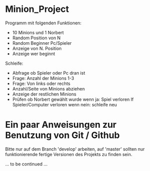 # Minion_Project

Programm mit folgenden Funktionen:
- 10 Minions und 1 Norbert
- Random Position von N
- Random Beginner Pc/Spieler
- Anzeige von N. Position
- Anzeige wer beginnt

Schleife:
- Abfrage ob Spieler oder Pc dran ist
- Frage: Anzahl der Minions 1-3
- Frage: Von links oder rechts
- Anzahl/Seite von Minions abziehen
- Anzeige der restlichen Minions
- Prüfen ob Norbert gewählt wurde
    wenn ja: Spiel verloren
        If Spieler/Computer verloren
    wenn nein: schleife neu
    





# Ein paar Anweisungen zur Benutzung von Git / Github

Bitte nur auf dem Branch 'develop' arbeiten, auf 'master' sollten nur funktionierende fertige Versionen des Projekts zu finden sein.


... to be continued ...
